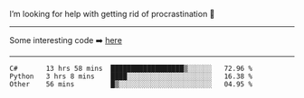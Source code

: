 I’m looking for help with getting rid of procrastination 🤔

-----

Some interesting code :arrow_right: [here](https://github.com/zhen8838/playground)

-----

<!--START_SECTION:waka-->

```text
C#       13 hrs 58 mins  ██████████████████▒░░░░░░   72.96 %
Python   3 hrs 8 mins    ████░░░░░░░░░░░░░░░░░░░░░   16.38 %
Other    56 mins         █▒░░░░░░░░░░░░░░░░░░░░░░░   04.95 %
```

<!--END_SECTION:waka-->

<!--
**zhen8838/zhen8838** is a ✨ _special_ ✨ repository because its `README.md` (this file) appears on your GitHub profile.

Here are some ideas to get you started:

- 🔭 I’m currently working on ...
- 🌱 I’m currently learning ...
- 👯 I’m looking to collaborate on ...
 ...
- 💬 Ask me about ...
- 📫 How to reach me: ...
- 😄 Pronouns: ...
- ⚡ Fun fact: ...
-->
